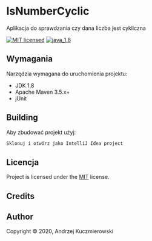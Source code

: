 # IsNumberCyclic

Aplikacja do sprawdzania czy dana liczba jest cykliczna

[![MIT licensed][shield-mit]](LICENSE)
<a href="https://www.oracle.com/pl/java/technologies/javase/javase-jdk8-downloads.html">
        <img src="https://img.shields.io/badge/java-1.8-green"
            alt="java_1.8"></a>


## Wymagania

Narzędzia wymagana do uruchomienia projektu:

* JDK 1.8
* Apache Maven 3.5.x+
* jUnit

## Building

Aby zbudować projekt użyj:

```bash
Sklonuj i otwórz jako IntelliJ Idea project
```


## Licencja

Project is licensed under the [MIT](LICENSE) license.  

## Credits



## Author

Copyright &copy; 2020, Andrzej Kuczmierowski


[shield-mit]: https://img.shields.io/badge/license-MIT-blue.svg
[shield-java]: https://img.shields.io/badge/Java-11-blue.svg

